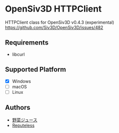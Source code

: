 # OpenSiv3D HTTPClient
HTTPClient class for OpenSiv3D v0.4.3 (experimental)
https://github.com/Siv3D/OpenSiv3D/issues/482

## Requirements

- libcurl

## Supported Platform

- [x] Windows
- [ ] macOS
- [ ] Linux

## Authors

- [野菜ジュース](https://twitter.com/yasaijuice03)
- [Reputeless](https://twitter.com/Reputeless)

